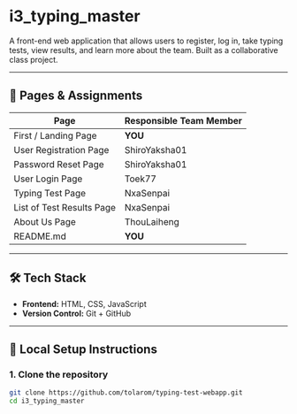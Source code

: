 # i3_typing_master

A front-end web application that allows users to register, log in, take typing tests, view results, and learn more about the team. Built as a collaborative class project.

---

## 🧩 Pages & Assignments

| Page                          | Responsible Team Member               |
|------------------------------|---------------------------------------|
| First / Landing Page         | **YOU**                               |
| User Registration Page       | ShiroYaksha01                         |
| Password Reset Page          | ShiroYaksha01                         |
| User Login Page              | Toek77                                |
| Typing Test Page             | NxaSenpai                             |
| List of Test Results Page    | NxaSenpai                             |
| About Us Page                | ThouLaiheng                           |
| README.md                    | **YOU**                               |

---

## 🛠 Tech Stack

- **Frontend:** HTML, CSS, JavaScript
- **Version Control:** Git + GitHub

---

## 🚀 Local Setup Instructions

### 1. Clone the repository

```bash
git clone https://github.com/tolarom/typing-test-webapp.git
cd i3_typing_master
